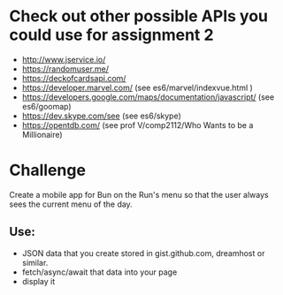 # Check out other possible APIs you could use for assignment 2

* http://www.jservice.io/
* https://randomuser.me/
* https://deckofcardsapi.com/
* https://developer.marvel.com/ (see es6/marvel/indexvue.html )
* https://developers.google.com/maps/documentation/javascript/ (see es6/goomap)
* https://dev.skype.com/see (see es6/skype)
* https://opentdb.com/ (see prof V/comp2112/Who Wants to be a Millionaire)

# Challenge

Create a mobile app for Bun on the Run's menu so that the user always sees the
current menu of the day.

## Use:

* JSON data that you create stored in gist.github.com, dreamhost or similar.
* fetch/async/await that data into your page
* display it
